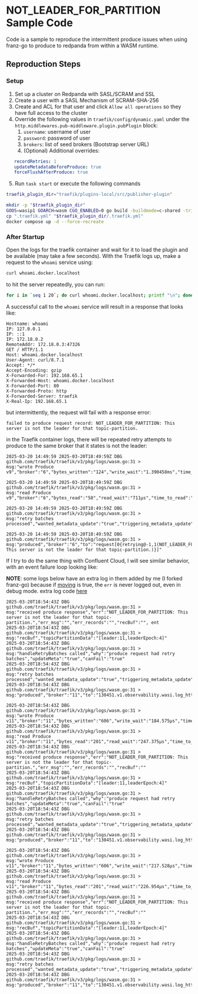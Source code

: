 # NOT_LEADER_FOR_PARTITION Sample Code

Code is a sample to reproduce the intermittent produce issues when using franz-go to produce to redpanda from within a
WASM runtime.

## Reproduction Steps

### Setup
1. Set up a cluster on Redpanda with SASL/SCRAM and SSL
2. Create a user with a SASL Mechanism of SCRAM-SHA-256
3. Create and ACL for that user and click `Allow all operations` so they have full access to the cluster
4. Override the following values in `traefik/config/dynamic.yaml` under the
   `http.middlewares.pub-middleware.plugin.pubPlugin` block:
    1. `username`: username of user
    2. `password`: password of user
    3. `brokers`: list of seed brokers (Bootstrap server URL)
   4. (Optional) Additional overrides:

```yaml
   recordRetries: 1
   updateMetadataBeforeProduce: true
   forceFlushAfterProduce: true
```

5. Run `task start` or execute the following commands

```bash
traefik_plugin_dir="traefik/plugins-local/src/publisher-plugin"

mkdir -p "$traefik_plugin_dir"
GOOS=wasip1 GOARCH=wasm CGO_ENABLED=0 go build -buildmode=c-shared -trimpath -o "$traefik_plugin_dir/plugin.wasm" "cmd/wasm/main.go"
cp ".traefik.yml" "$traefik_plugin_dir/.traefik.yml"
docker compose up -d --force-recreate 
```

### After Startup

Open the logs for the traefik container and wait for it to load the plugin and be available (may take a few seconds).
With the Traefik logs up, make a request to the `whoami` service using:

```bash
curl whoami.docker.localhost
```

to hit the server repeatedly, you can run:

```bash
for i in `seq 1 20`; do curl whoami.docker.localhost; printf "\n"; done
```

A successful call to the `whoami` service will result in a response that looks like:

```text
Hostname: whoami
IP: 127.0.0.1
IP: ::1
IP: 172.18.0.2
RemoteAddr: 172.18.0.3:47326
GET / HTTP/1.1
Host: whoami.docker.localhost
User-Agent: curl/8.7.1
Accept: */*
Accept-Encoding: gzip
X-Forwarded-For: 192.168.65.1
X-Forwarded-Host: whoami.docker.localhost
X-Forwarded-Port: 80
X-Forwarded-Proto: http
X-Forwarded-Server: traefik
X-Real-Ip: 192.168.65.1
```

but intermittently, the request will fail with a response error:

```text
failed to produce request record: NOT_LEADER_FOR_PARTITION: This server is not the leader for that topic-partition.
```

in the Traefik container logs, there will be repeated retry attempts to produce to the same broker that it states is not
the leader:

```text
2025-03-20 14:49:59 2025-03-20T18:49:59Z DBG github.com/traefik/traefik/v3/pkg/logs/wasm.go:31 > 
msg:"wrote Produce v9","broker":"6","bytes_written":"124","write_wait":"1.390458ms","time_to_write":"342.5µs","err":"" 

2025-03-20 14:49:59 2025-03-20T18:49:59Z DBG github.com/traefik/traefik/v3/pkg/logs/wasm.go:31 > 
msg:"read Produce v9","broker":"6","bytes_read":"58","read_wait":"711µs","time_to_read":"48.219459ms","err":"" 

2025-03-20 14:49:59 2025-03-20T18:49:59Z DBG github.com/traefik/traefik/v3/pkg/logs/wasm.go:31 > 
msg:"retry batches processed","wanted_metadata_update":"true","triggering_metadata_update":"true","should_backoff":"false" 

2025-03-20 14:49:59 2025-03-20T18:49:59Z DBG github.com/traefik/traefik/v3/pkg/logs/wasm.go:31 > 
msg:"produced","broker":"6","to":"request[0{retrying@-1,1(NOT_LEADER_FOR_PARTITION: This server is not the leader for that topic-partition.)}]"
```

If I try to do the same thing with Confluent Cloud, I will see similar behavior, with an event failure loop looking
like:

**NOTE**: some logs below have an extra log in them added by me (I forked franz-go) because
if [moving](https://github.com/kellen-miller/franz-go/blob/master/pkg/kgo/sink.go#L857) is true, the `err` is never
logged out, even in debug mode. extra
log code [here](https://github.com/kellen-miller/franz-go/blob/master/pkg/kgo/sink.go#L851-L855)

```text
2025-03-20T18:54:43Z DBG github.com/traefik/traefik/v3/pkg/logs/wasm.go:31 > 
msg:"received produce response","err":"NOT_LEADER_FOR_PARTITION: This server is not the leader for that topic-partition.","err_msg":"","err_records":"","recBuf":"", ent
2025-03-20T18:54:43Z DBG github.com/traefik/traefik/v3/pkg/logs/wasm.go:31 > 
msg:"recBuf","topicPartitionData":"[leader:11,leaderEpoch:4]"
2025-03-20T18:54:43Z DBG github.com/traefik/traefik/v3/pkg/logs/wasm.go:31 > 
msg:"handleRetryBatches called","why":"produce request had retry batches","updateMeta":"true","canFail":"true"
2025-03-20T18:54:43Z DBG github.com/traefik/traefik/v3/pkg/logs/wasm.go:31 > 
msg:"retry batches processed","wanted_metadata_update":"true","triggering_metadata_update":"false","should_backoff":"false"
2025-03-20T18:54:43Z DBG github.com/traefik/traefik/v3/pkg/logs/wasm.go:31 > 
msg:"produced","broker":"11","to":"130451.v1.observability.wasi.log_http_request_event[0{move:11:4@-1,1}]"

2025-03-20T18:54:43Z DBG github.com/traefik/traefik/v3/pkg/logs/wasm.go:31 > 
msg:"wrote Produce v11","broker":"11","bytes_written":"606","write_wait":"184.575µs","time_to_write":"132.277µs","err":""
2025-03-20T18:54:43Z DBG github.com/traefik/traefik/v3/pkg/logs/wasm.go:31 > 
msg:"read Produce v11","broker":"11","bytes_read":"201","read_wait":"247.375µs","time_to_read":"1.064695ms","err":""
2025-03-20T18:54:43Z DBG github.com/traefik/traefik/v3/pkg/logs/wasm.go:31 > 
msg:"received produce response","err":"NOT_LEADER_FOR_PARTITION: This server is not the leader for that topic-partition.","err_msg":"","err_records":"","recBuf":""
2025-03-20T18:54:43Z DBG github.com/traefik/traefik/v3/pkg/logs/wasm.go:31 > 
msg:"recBuf","topicPartitionData":"[leader:11,leaderEpoch:4]"
2025-03-20T18:54:43Z DBG github.com/traefik/traefik/v3/pkg/logs/wasm.go:31 > 
msg:"handleRetryBatches called","why":"produce request had retry batches","updateMeta":"true","canFail":"true"
2025-03-20T18:54:43Z DBG github.com/traefik/traefik/v3/pkg/logs/wasm.go:31 > 
msg:"retry batches processed","wanted_metadata_update":"true","triggering_metadata_update":"false","should_backoff":"false"
2025-03-20T18:54:43Z DBG github.com/traefik/traefik/v3/pkg/logs/wasm.go:31 > 
msg:"produced","broker":"11","to":"130451.v1.observability.wasi.log_http_request_event[0{move:11:4@-1,1}]"

2025-03-20T18:54:43Z DBG github.com/traefik/traefik/v3/pkg/logs/wasm.go:31 > 
msg:"wrote Produce v11","broker":"11","bytes_written":"606","write_wait":"217.528µs","time_to_write":"179.774µs","err":""
2025-03-20T18:54:43Z DBG github.com/traefik/traefik/v3/pkg/logs/wasm.go:31 > 
msg:"read Produce v11","broker":"11","bytes_read":"201","read_wait":"226.954µs","time_to_read":"1.116624ms","err":""
2025-03-20T18:54:43Z DBG github.com/traefik/traefik/v3/pkg/logs/wasm.go:31 > 
msg:"received produce response","err":"NOT_LEADER_FOR_PARTITION: This server is not the leader for that topic-partition.","err_msg":"","err_records":"","recBuf":""
2025-03-20T18:54:43Z DBG github.com/traefik/traefik/v3/pkg/logs/wasm.go:31 > 
msg:"recBuf","topicPartitionData":"[leader:11,leaderEpoch:4]"
2025-03-20T18:54:43Z DBG github.com/traefik/traefik/v3/pkg/logs/wasm.go:31 > 
msg:"handleRetryBatches called","why":"produce request had retry batches","updateMeta":"true","canFail":"true"
2025-03-20T18:54:43Z DBG github.com/traefik/traefik/v3/pkg/logs/wasm.go:31 > 
msg:"retry batches processed","wanted_metadata_update":"true","triggering_metadata_update":"false","should_backoff":"false"
2025-03-20T18:54:43Z DBG github.com/traefik/traefik/v3/pkg/logs/wasm.go:31 > 
msg:"produced","broker":"11","to":"130451.v1.observability.wasi.log_http_request_event[0{move:11:4@-1,1}]"
```
